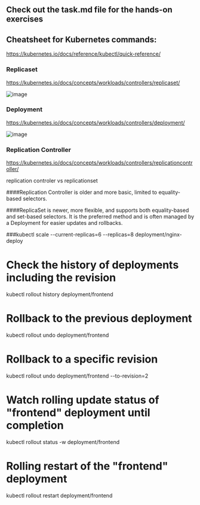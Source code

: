 ## Check out the task.md file for the hands-on exercises

## Cheatsheet for Kubernetes commands:
https://kubernetes.io/docs/reference/kubectl/quick-reference/

### Replicaset
https://kubernetes.io/docs/concepts/workloads/controllers/replicaset/

![image](https://github.com/piyushsachdeva/CKA-2024/assets/40286378/3e9792d4-1127-44b4-a6ec-cdc2a82219e3)


### Deployment
https://kubernetes.io/docs/concepts/workloads/controllers/deployment/

![image](https://github.com/piyushsachdeva/CKA-2024/assets/40286378/b888d272-c623-4a00-8381-45c25ce9d9c0)


### Replication Controller
https://kubernetes.io/docs/concepts/workloads/controllers/replicationcontroller/

replication controler vs replicationset

####Replication Controller is older and more basic, limited to equality-based selectors.

####ReplicaSet is newer, more flexible, and supports both equality-based and set-based selectors. It is the preferred method and is often managed by a Deployment for easier updates and rollbacks.


###kubectl scale --current-replicas=6 --replicas=8 deployment/nginx-deploy 

# Check the history of deployments including the revision
kubectl rollout history deployment/frontend  

# Rollback to the previous deployment
kubectl rollout undo deployment/frontend  

 # Rollback to a specific revision
kubectl rollout undo deployment/frontend --to-revision=2

# Watch rolling update status of "frontend" deployment until completion
kubectl rollout status -w deployment/frontend   

 # Rolling restart of the "frontend" deployment
kubectl rollout restart deployment/frontend                     
